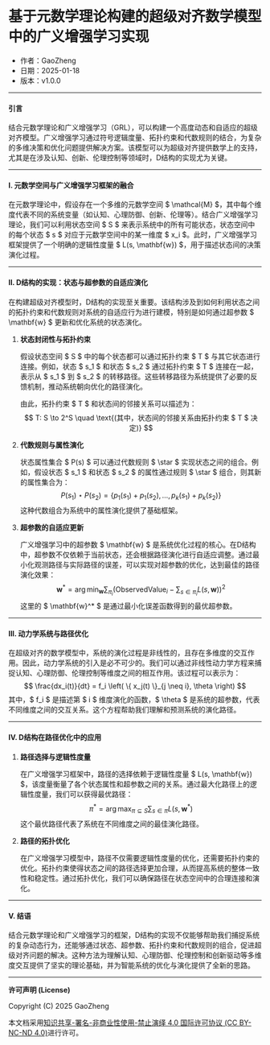 # **基于元数学理论构建的超级对齐数学模型中的广义增强学习实现**

- 作者：GaoZheng
- 日期：2025-01-18
- 版本：v1.0.0

---

#### **引言**

结合元数学理论和广义增强学习（GRL），可以构建一个高度动态和自适应的超级对齐模型。广义增强学习通过符号逻辑度量、拓扑约束和代数规则的结合，为复杂的多维决策和优化问题提供解决方案。该模型可以为超级对齐提供数学上的支持，尤其是在涉及认知、创新、伦理控制等领域时，D结构的实现尤为关键。

---

#### **I. 元数学空间与广义增强学习框架的融合**

在元数学理论中，假设存在一个多维的元数学空间 $ \mathcal{M} $，其中每个维度代表不同的系统变量（如认知、心理防御、创新、伦理等）。结合广义增强学习理论，我们可以利用状态空间 $ S $ 来表示系统中的所有可能状态，状态空间中的每个状态 $ s $ 对应于元数学空间中的某一维度 $ x_i $。此时，广义增强学习框架提供了一个明确的逻辑性度量 $ L(s, \mathbf{w}) $，用于描述状态间的决策演化过程。

---

#### **II. D结构的实现：状态与超参数的自适应演化**

在构建超级对齐模型时，D结构的实现至关重要。该结构涉及到如何利用状态之间的拓扑约束和代数规则对系统的自适应行为进行建模，特别是如何通过超参数 $ \mathbf{w} $ 更新和优化系统的状态演化。

1. **状态封闭性与拓扑约束**

   假设状态空间 $ S $ 中的每个状态都可以通过拓扑约束 $ T $ 与其它状态进行连接。例如，状态 $ s_1 $ 和状态 $ s_2 $ 通过拓扑约束 $ T $ 连接在一起，表示从 $ s_1 $ 到 $ s_2 $ 的转移路径。这些转移路径为系统提供了必要的反馈机制，推动系统朝向优化的路径演化。

   由此，拓扑约束 $ T $ 和状态间的邻接关系可以描述为：
   $$
   T: S \to 2^S \quad \text{(其中，状态间的邻接关系由拓扑约束 $ T $ 决定)}
   $$

2. **代数规则与属性演化**

   状态属性集合 $ P(s) $ 可以通过代数规则 $ \star $ 实现状态之间的组合。例如，假设状态 $ s_1 $ 和状态 $ s_2 $ 的属性通过规则 $ \star $ 组合，则其新的属性集合为：
   $$
   P(s_1) \star P(s_2) = \{p_1(s_1) + p_1(s_2), \dots, p_k(s_1) + p_k(s_2)\}
   $$
   这种代数组合为系统中的属性演化提供了基础框架。

3. **超参数的自适应更新**

   广义增强学习中的超参数 $ \mathbf{w} $ 是系统优化过程的核心。在D结构中，超参数不仅依赖于当前状态，还会根据路径演化进行自适应调整。通过最小化观测路径与实际路径的误差，可以实现对超参数的优化，达到最佳的路径演化效果：
   $$
   \mathbf{w}^* = \arg\min_{\mathbf{w}} \sum_{\pi_i} \left(\text{ObservedValue}_i - \sum_{s \in \pi_i} L(s, \mathbf{w})\right)^2
   $$
   这里的 $ \mathbf{w}^* $ 是通过最小化误差函数得到的最优超参数。

---

#### **III. 动力学系统与路径优化**

在超级对齐的数学模型中，系统的演化过程是非线性的，且存在多维度的交互作用。因此，动力学系统的引入是必不可少的。我们可以通过非线性动力学方程来捕捉认知、心理防御、伦理控制等维度之间的相互作用。该过程可以表示为：
$$
\frac{dx_i(t)}{dt} = f_i \left( \{ x_j(t) \}_{j \neq i}, \theta \right)
$$
其中，$ f_i $ 是描述第 $ i $ 维度演化的函数，$ \theta $ 是系统的超参数，代表不同维度之间的交互关系。这个方程帮助我们理解和预测系统的演化路径。

---

#### **IV. D结构在路径优化中的应用**

1. **路径选择与逻辑性度量**

   在广义增强学习框架中，路径的选择依赖于逻辑性度量 $ L(s, \mathbf{w}) $，该度量衡量了各个状态属性和超参数之间的关系。通过最大化路径上的逻辑性度量，我们可以获得最优路径：
   $$
   \pi^* = \arg\max_{\pi \subseteq S} \sum_{s \in \pi} L(s, \mathbf{w}^*)
   $$
   这个最优路径代表了系统在不同维度之间的最佳演化路径。

2. **路径的拓扑优化**

   在广义增强学习模型中，路径不仅需要逻辑性度量的优化，还需要拓扑约束的优化。拓扑约束使得状态之间的路径选择更加合理，从而提高系统的整体一致性和稳定性。通过拓扑优化，我们可以确保路径在状态空间中的合理连接和演化。

---

#### **V. 结语**

结合元数学理论和广义增强学习的框架，D结构的实现不仅能够帮助我们捕捉系统的复杂动态行为，还能够通过状态、超参数、拓扑约束和代数规则的组合，促进超级对齐问题的解决。这种方法为理解认知、心理防御、伦理控制和创新驱动等多维度交互提供了坚实的理论基础，并为智能系统的优化与演化提供了全新的思路。

---

**许可声明 (License)**

Copyright (C) 2025 GaoZheng 

本文档采用[知识共享-署名-非商业性使用-禁止演绎 4.0 国际许可协议 (CC BY-NC-ND 4.0)](https://creativecommons.org/licenses/by-nc-nd/4.0/deed.zh-Hans)进行许可。
